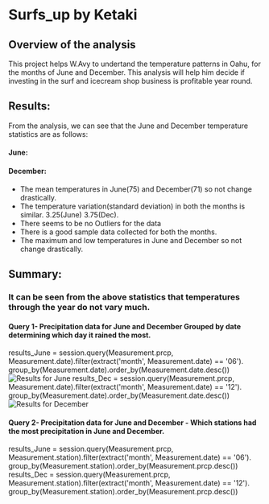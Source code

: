 # Surfs_up by Ketaki
## Overview of the analysis
This project helps W.Avy to undertand the temperature patterns in Oahu, for the months of June and December. This analysis will help him decide if investing in the surf and icecream shop business is profitable year round.
## Results:
From the analysis, we can see that the June and December temperature statistics are as follows:
#### June:
#### December:
- The mean temperatures in June(75) and December(71) so not change drastically.
- The temperature variation(standard deviation) in both the months is similar. 3.25(June) 3.75(Dec).
- There seems to be no Outliers for the data 
- There is a good sample data collected for both the months.
- The maximum and low temperatures in June and December so not change drastically.
## Summary: 
### It can be seen from the above statistics that temperatures through the year do not vary much. 
#### Query 1- Precipitation data for June and December Grouped by date determining which day it rained the most.
results_June = session.query(Measurement.prcp, Measurement.date).filter(extract('month', Measurement.date) == '06').\
group_by(Measurement.date).order_by(Measurement.date.desc())
![Results for June]()
results_Dec = session.query(Measurement.prcp, Measurement.date).filter(extract('month', Measurement.date) == '12').\
group_by(Measurement.date).order_by(Measurement.date.desc())
![Results for December]()
#### Query 2- Precipitation data for June and December - Which stations had the most precipitation in June and December.
results_June = session.query(Measurement.prcp, Measurement.station).filter(extract('month', Measurement.date) == '06').\
                group_by(Measurement.station).order_by(Measurement.prcp.desc())
results_Dec = session.query(Measurement.prcp, Measurement.station).filter(extract('month', Measurement.date) == '12').\
                group_by(Measurement.station).order_by(Measurement.prcp.desc())                
